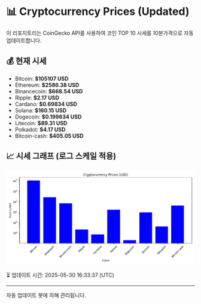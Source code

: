 
# 📊 Cryptocurrency Prices (Updated)

이 리포지토리는 CoinGecko API를 사용하여 코인 TOP 10 시세를 10분가격으로 자동 업데이트합니다.

## 💰 현재 시세
- Bitcoin: **$105107 USD**
- Ethereum: **$2586.38 USD**
- Binancecoin: **$668.54 USD**
- Ripple: **$2.17 USD**
- Cardano: **$0.69834 USD**
- Solana: **$160.15 USD**
- Dogecoin: **$0.199634 USD**
- Litecoin: **$89.31 USD**
- Polkadot: **$4.17 USD**
- Bitcoin-cash: **$405.05 USD**

## 📈 시세 그래프 (로그 스케일 적용)
![Crypto Prices](crypto_prices.png)

⏳ 업데이트 시간: 2025-05-30 16:33:37 (UTC)

---
자동 업데이트 봇에 의해 관리됩니다.

